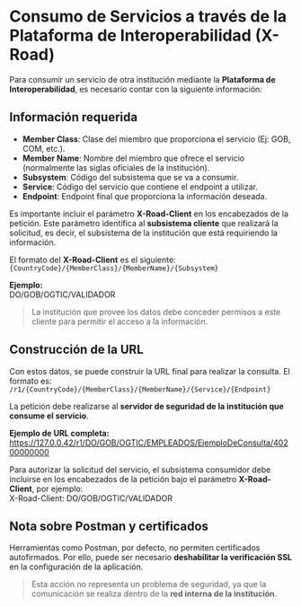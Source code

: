# Consumo de Servicios a través de la Plataforma de Interoperabilidad (X-Road)

Para consumir un servicio de otra institución mediante la **Plataforma de Interoperabilidad**, es necesario contar con la siguiente información:

## Información requerida
- **Member Class**: Clase del miembro que proporciona el servicio (Ej: GOB, COM, etc.).  
- **Member Name**: Nombre del miembro que ofrece el servicio (normalmente las siglas oficiales de la institución).  
- **Subsystem**: Código del subsistema que se va a consumir.  
- **Service**: Código del servicio que contiene el endpoint a utilizar.  
- **Endpoint**: Endpoint final que proporciona la información deseada.  

Es importante incluir el parámetro **X-Road-Client** en los encabezados de la petición. Este parámetro identifica al **subsistema cliente** que realizará la solicitud, es decir, el subsistema de la institución que está requiriendo la información.

El formato del **X-Road-Client** es el siguiente:  
`{CountryCode}/{MemberClass}/{MemberName}/{Subsystem}`  

**Ejemplo:**  
DO/GOB/OGTIC/VALIDADOR

> La institución que provee los datos debe conceder permisos a este cliente para permitir el acceso a la información.

## Construcción de la URL

Con estos datos, se puede construir la URL final para realizar la consulta. El formato es:  
`/r1/{CountryCode}/{MemberClass}/{MemberName}/{Service}/{Endpoint}`

La petición debe realizarse al **servidor de seguridad de la institución que consume el servicio**.  

**Ejemplo de URL completa:**  
https://127.0.0.42/r1/DO/GOB/OGTIC/EMPLEADOS/EjemploDeConsulta/40200000000

Para autorizar la solicitud del servicio, el subsistema consumidor debe incluirse en los encabezados de la petición bajo el parámetro **X-Road-Client**, por ejemplo:  
X-Road-Client: DO/GOB/OGTIC/VALIDADOR

## Nota sobre Postman y certificados

Herramientas como Postman, por defecto, no permiten certificados autofirmados. Por ello, puede ser necesario **deshabilitar la verificación SSL** en la configuración de la aplicación.  

> Esta acción no representa un problema de seguridad, ya que la comunicación se realiza dentro de la **red interna de la institución**.
